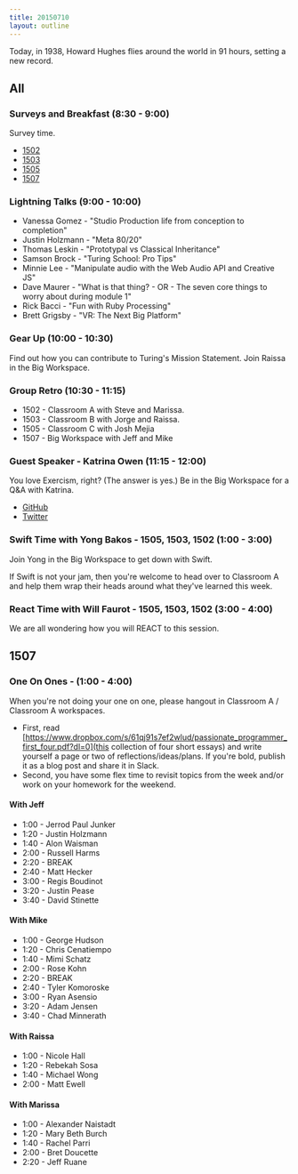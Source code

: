 ```yaml
---
title: 20150710
layout: outline
---
```


Today, in 1938, Howard Hughes flies around the world in 91 hours, setting a new record.

## All

### Surveys and Breakfast (8:30 - 9:00)

Survey time.

* [1502](https://docs.google.com/a/casimircreative.com/forms/d/13ui8bcnW41YGhZG8DeBJS9Rev3DEXc-5h91PAJaH5Qs/viewform)
* [1503](https://docs.google.com/a/casimircreative.com/forms/d/1CPCF2hZymARyeWu4I5S69KLtRVUc7skj_14KBFx_D50/viewform)
* [1505](https://docs.google.com/a/casimircreative.com/forms/d/1cRk2oBWE7upGwYIn2VvLUKCTxvxADOaMd_aWPXPKNJU/viewform)
* [1507](https://docs.google.com/a/casimircreative.com/forms/d/1MQuRLKFaMLyy9e0DoRyGhGJnUFd-3PLkcyj5erY3_5c/viewform)


### Lightning Talks (9:00 - 10:00)

* Vanessa Gomez - "Studio Production life from conception to completion"
* Justin Holzmann - "Meta 80/20"
* Thomas Leskin - "Prototypal vs Classical Inheritance"
* Samson Brock - "Turing School: Pro Tips"
* Minnie Lee - "Manipulate audio with the Web Audio API and Creative JS"
* Dave Maurer - "What is that thing? - OR - The seven core things to worry about during module 1"
* Rick Bacci - "Fun with Ruby Processing"
* Brett Grigsby - "VR: The Next Big Platform"


### Gear Up (10:00 - 10:30)

Find out how you can contribute to Turing's Mission Statement. Join Raissa
in the Big Workspace.

### Group Retro (10:30 - 11:15)

* 1502 - Classroom A with Steve and Marissa.
* 1503 - Classroom B with Jorge and Raissa.
* 1505 - Classroom C with Josh Mejia
* 1507 - Big Workspace with Jeff and Mike

### Guest Speaker - Katrina Owen (11:15 - 12:00)

You love Exercism, right? (The answer is yes.) Be in the Big Workspace
for a Q&A with Katrina.

* [GitHub](https://github.com/kytrinyx)
* [Twitter](https://twitter.com/kytrinyx)

### Swift Time with Yong Bakos - 1505, 1503, 1502 (1:00 - 3:00)

Join Yong in the Big Workspace to get down with Swift.

If Swift is not your jam, then you're welcome to head over to Classroom A and help them wrap their heads around what they've learned this week.

### React Time with Will Faurot - 1505, 1503, 1502 (3:00 - 4:00)

We are all wondering how you will REACT to this session.


## 1507

### One On Ones  - (1:00 - 4:00)

When you're not doing your one on one, please hangout in Classroom A /
Classroom A workspaces.

*  First, read [https://www.dropbox.com/s/61qj91s7ef2wlud/passionate_programmer_first_four.pdf?dl=0](this collection of four short essays) and write yourself a page or two of reflections/ideas/plans. If you're bold, publish it as a blog post and share it in Slack.
* Second, you have some flex time to revisit topics from the week and/or work on your homework for the weekend.

#### With Jeff

* 1:00 - Jerrod Paul Junker
* 1:20 - Justin Holzmann
* 1:40 - Alon Waisman
* 2:00 - Russell Harms
* 2:20 - BREAK
* 2:40 - Matt Hecker
* 3:00 - Regis Boudinot
* 3:20 - Justin Pease
* 3:40 - David Stinette

#### With Mike

* 1:00 - George Hudson
* 1:20 - Chris Cenatiempo
* 1:40 - Mimi Schatz
* 2:00 - Rose Kohn
* 2:20 - BREAK
* 2:40 - Tyler Komoroske
* 3:00 - Ryan Asensio
* 3:20 - Adam Jensen
* 3:40 - Chad Minnerath

#### With Raissa

* 1:00 - Nicole Hall
* 1:20 - Rebekah Sosa
* 1:40 - Michael Wong
* 2:00 - Matt Ewell

#### With Marissa

* 1:00 - Alexander Naistadt
* 1:20 - Mary Beth Burch
* 1:40 - Rachel Parri
* 2:00 - Bret Doucette
* 2:20 - Jeff Ruane
